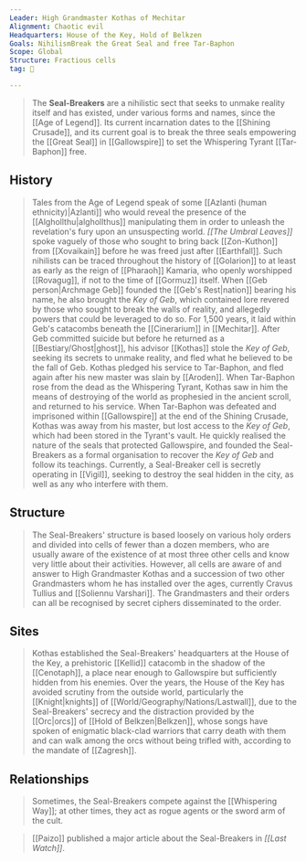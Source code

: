 ```yaml
---
Leader: High Grandmaster Kothas of Mechitar
Alignment: Chaotic evil
Headquarters: House of the Key, Hold of Belkzen
Goals: NihilismBreak the Great Seal and free Tar-Baphon
Scope: Global
Structure: Fractious cells
tag: 👥

---
```


> The **Seal-Breakers** are a nihilistic sect that seeks to unmake reality itself and has existed, under various forms and names, since the [[Age of Legend]]. Its current incarnation dates to the [[Shining Crusade]], and its current goal is to break the three seals empowering the [[Great Seal]] in [[Gallowspire]] to set the Whispering Tyrant [[Tar-Baphon]] free.



## History

> Tales from the Age of Legend speak of some [[Azlanti (human ethnicity)|Azlanti]] who would reveal the presence of the [[Alghollthu|alghollthus]] manipulating them in order to unleash the revelation's fury upon an unsuspecting world. *[[The Umbral Leaves]]* spoke vaguely of those who sought to bring back [[Zon-Kuthon]] from [[Xovaikain]] before he was freed just after [[Earthfall]]. Such nihilists can be traced throughout the history of [[Golarion]] to at least as early as the reign of [[Pharaoh]] Kamaria, who openly worshipped [[Rovagug]], if not to the time of [[Gormuz]] itself.
> When [[Geb person|Archmage Geb]] founded the [[Geb's Rest|nation]] bearing his name, he also brought the *Key of Geb*, which contained lore revered by those who sought to break the walls of reality, and allegedly powers that could be leveraged to do so. For 1,500 years, it laid within Geb's catacombs beneath the [[Cinerarium]] in [[Mechitar]]. After Geb committed suicide but before he returned as a [[Bestiary/Ghost|ghost]], his advisor [[Kothas]] stole the *Key of Geb*, seeking its secrets to unmake reality, and fled what he believed to be the fall of Geb. Kothas pledged his service to Tar-Baphon, and fled again after his new master was slain by [[Aroden]]. When Tar-Baphon rose from the dead as the Whispering Tyrant, Kothas saw in him the means of destroying of the world as prophesied in the ancient scroll, and returned to his service.
> When Tar-Baphon was defeated and imprisoned within [[Gallowspire]] at the end of the Shining Crusade, Kothas was away from his master, but lost access to the *Key of Geb*, which had been stored in the Tyrant's vault. He quickly realised the nature of the seals that protected Gallowspire, and founded the Seal-Breakers as a formal organisation to recover the *Key of Geb* and follow its teachings.
> Currently, a Seal-Breaker cell is secretly operating in [[Vigil]], seeking to destroy the seal hidden in the city, as well as any who interfere with them.


## Structure

> The Seal-Breakers' structure is based loosely on various holy orders and divided into cells of fewer than a dozen members, who are usually aware of the existence of at most three other cells and know very little about their activities. However, all cells are aware of and answer to High Grandmaster Kothas and a succession of two other Grandmasters whom he has installed over the ages, currently Cravus Tullius and [[Soliennu Varshari]]. The Grandmasters and their orders can all be recognised by secret ciphers disseminated to the order.


## Sites

> Kothas established the Seal-Breakers' headquarters at the House of the Key, a prehistoric [[Kellid]] catacomb in the shadow of the [[Cenotaph]], a place near enough to Gallowspire but sufficiently hidden from his enemies. Over the years, the House of the Key has avoided scrutiny from the outside world, particularly the [[Knight|knights]] of [[World/Geography/Nations/Lastwall]], due to the Seal-Breakers' secrecy and the distraction provided by the [[Orc|orcs]] of [[Hold of Belkzen|Belkzen]], whose songs have spoken of enigmatic black-clad warriors that carry death with them and can walk among the orcs without being trifled with, according to the mandate of [[Zagresh]].


## Relationships

> Sometimes, the Seal-Breakers compete against the [[Whispering Way]]; at other times, they act as rogue agents or the sword arm of the cult.


> [[Paizo]] published a major article about the Seal-Breakers in *[[Last Watch]]*.






